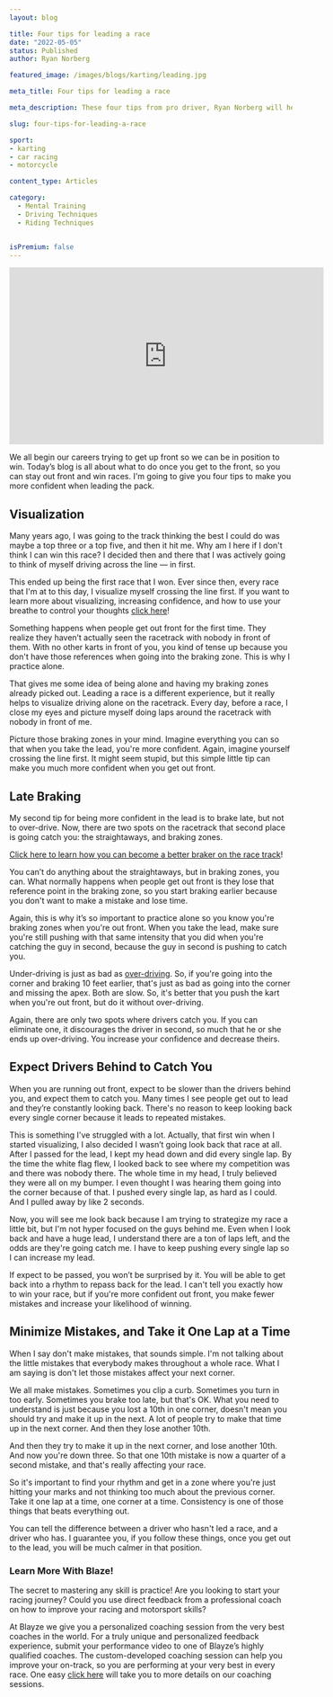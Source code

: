 ```yaml
---
layout: blog

title: Four tips for leading a race
date: "2022-05-05"
status: Published
author: Ryan Norberg

featured_image: /images/blogs/karting/leading.jpg

meta_title: Four tips for leading a race

meta_description: These four tips from pro driver, Ryan Norberg will help you get to the front of the pack in any race and remain in the lead for the win. 

slug: four-tips-for-leading-a-race

sport:
- karting
- car racing
- motorcycle

content_type: Articles

category:
  - Mental Training
  - Driving Techniques
  - Riding Techniques


isPremium: false
---
```


<iframe width="560" height="315" src="https://www.youtube.com/embed/pEtFsY_xv-s" title="YouTube video player" frameborder="0" allow="accelerometer; autoplay; clipboard-write; encrypted-media; gyroscope; picture-in-picture" allowfullscreen></iframe>

We all begin our careers trying to get up front so we can be in position to win. Today’s blog is all about what to do once you get to the front, so you can stay out front and win races. I'm going to give you four tips to make you more confident when leading the pack.

## Visualization

Many years ago, I was going to the track thinking the best I could do was maybe a top three or a top five, and then it hit me. Why am I here if I don't think I can win this race? I decided then and there that I was actively going to think of myself driving across the line — in first. 


This ended up being the first race that I won. Ever since then, every race that I'm at to this day, I visualize myself crossing the line first.  If you want to learn more about visualizing, increasing confidence, and how to use your breathe to control your thoughts [click here](https://blayze.io/blog/soccer/how-to-prepare-your-mind-to-play-at-peak-performance)!

 

Something happens when people get out front for the first time. They realize they haven’t actually seen the racetrack with nobody in front of them. With no other karts in front of you, you kind of tense up because you don't have those references when going into the braking zone. This is why I practice alone. 

 

That gives me some idea of being alone and having my braking zones already picked out. Leading a race is a different experience, but it really helps to visualize driving alone on the racetrack. Every day, before a race, I close my eyes and picture myself doing laps around the racetrack with nobody in front of me. 

 

Picture those braking zones in your mind. Imagine everything you can so that when you take the lead, you're more confident. Again, imagine yourself crossing the line first. It might seem stupid, but this simple little tip can make you much more confident when you get out front. 

 

## Late Braking

My second tip for being more confident in the lead is to brake late, but not to over-drive. Now, there are two spots on the racetrack that second place is going catch you: the straightaways, and braking zones. 

[Click here to learn how you can become a better braker on the race track](https://blayze.io/blog/motorcycle/learning-to-brake-efficiently-on-the-race-track)! 

You can’t do anything about the straightaways, but in braking zones, you can. What normally happens when people get out front is they lose that reference point in the braking zone, so you start braking earlier because you don't want to make a mistake and lose time.

Again, this is why it’s so important to practice alone so you know you're braking zones when you're out front. When you take the lead, make sure you're still pushing with that same intensity that you did when you're catching the guy in second, because the guy in second is pushing to catch you.

 

Under-driving is just as bad as [over-driving](https://blayze.io/blog/motorcycle/stop-overdriving-on-the-race-track). So, if you're going into the corner and braking 10 feet earlier, that's just as bad as going into the corner and missing the apex. Both are slow. So, it's better that you push the kart when you're out front, but do it without over-driving.  

Again, there are only two spots where drivers catch you. If you can eliminate one, it discourages the driver in second, so much that he or she ends up over-driving. You increase your confidence and decrease theirs. 

 

## Expect Drivers Behind to Catch You

When you are running out front, expect to be slower than the drivers behind you, and expect them to catch you. Many times I see people get out to lead and they’re constantly looking back. There's no reason to keep looking back every single corner because it leads to repeated mistakes. 

This is something I've struggled with a lot. Actually, that first win when I started visualizing, I also decided I wasn’t going look back that race at all. After I passed for the lead, I kept my head down and did every single lap. By the time the white flag flew, I looked back to see where my competition was and there was nobody there. The whole time in my head, I truly believed they were all on my bumper. I even thought I was hearing them going into the corner because of that. I pushed every single lap, as hard as I could. And I pulled away by like 2 seconds.


Now, you will see me look back because I am trying to strategize my race a little bit, but I'm not hyper focused on the guys behind me. Even when I look back and have a huge lead, I understand there are a ton of laps left, and the odds are they're going catch me. I have to keep pushing every single lap so I can increase my lead. 


If expect to be passed, you won’t be surprised by it. You will be able to get back into a rhythm to repass back for the lead. I can't tell you exactly how to win your race, but if you're more confident out front, you make fewer mistakes and increase your likelihood of winning. 

 

## Minimize Mistakes, and Take it One Lap at a Time
 When I say don't make mistakes, that sounds simple. I'm not talking about the little mistakes that everybody makes throughout a whole race. What I am saying is don't let those mistakes affect your next corner. 

 

We all make mistakes. Sometimes you clip a curb. Sometimes you turn in too early. Sometimes you brake too late, but that's OK. What you need to understand is just because you lost a 10th in one corner, doesn't mean you should try and make it up in the next. A lot of people try to make that time up in the next corner. And then they lose another 10th. 

And then they try to make it up in the next corner, and lose another 10th. And now you're down three. So that one 10th mistake is now a quarter of a second mistake, and that's really affecting your race. 

 

So it's important to find your rhythm and get in a zone where you're just hitting your marks and not thinking too much about the previous corner. Take it one lap at a time, one corner at a time. Consistency is one of those things that beats everything out. 


You can tell the difference between a driver who hasn't led a race, and a driver who has. I guarantee you, if you follow these things, once you get out to the lead, you will be much calmer in that position. 



### **Learn More With Blaze!**

The secret to mastering any skill is practice! Are you looking to start your racing journey? Could you use direct feedback from a professional coach on how to improve your racing and motorsport skills?

At Blayze we give you a personalized coaching session from the very best coaches in the world. For a truly unique and personalized feedback experience, submit your performance video to one of Blayze’s highly qualified coaches. The custom-developed coaching session can help you improve your on-track, so you are performing at your very best in every race. One easy [click here](https://blayze.io/) will take you to more details on our coaching sessions.